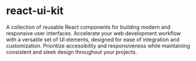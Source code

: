 # react-ui-kit
  A collection of reusable React components for building modern and responsive user interfaces. Accelerate your web development workflow with a versatile set of UI elements, designed for ease of integration and customization. Prioritize accessibility and responsiveness while maintaining consistent and sleek design throughout your projects. 
